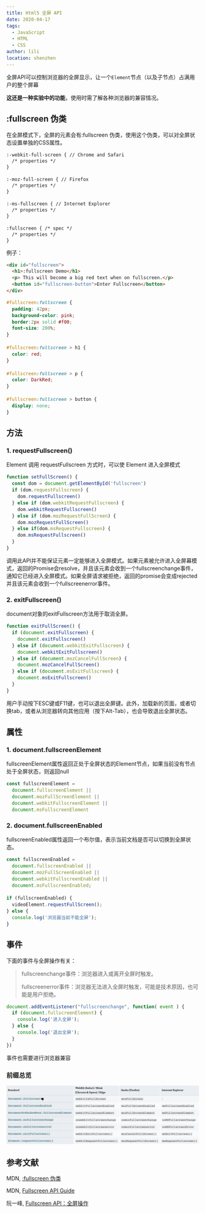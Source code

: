 ```yaml
---
title: Html5 全屏 API
date: 2020-04-17
tags:
  - JavaScript
  - HTML
  - CSS
author: lili
location: shenzhen
---
```

全屏API可以控制浏览器的全屏显示，让一个` Element `节点（以及子节点）占满用户的整个屏幕

**这还是一种实验中的功能**，使用时需了解各种浏览器的兼容情况。

## :fullscreen 伪类

在全屏模式下，全屏的元素会有:fullscreen 伪类，使用这个伪类，可以对全屏状态设置单独的CSS属性。

```less
:-webkit-full-screen { // Chrome and Safari
  /* properties */
}

:-moz-full-screen { // Firefox
  /* properties */
}

:-ms-fullscreen { // Internet Explorer
  /* properties */
}

:fullscreen { /* spec */
  /* properties */
}
```

例子：

```html
<div id="fullscreen">
  <h1>:fullscreen Demo</h1>
  <p> This will become a big red text when on fullscreen.</p>
  <button id="fullscreen-button">Enter Fullscreen</button>
</div>
```
```css
#fullscreen:fullscreen {
  padding: 42px;
  background-color: pink;
  border:2px solid #f00;
  font-size: 200%;
}

#fullscreen:fullscreen > h1 {
  color: red;
}

#fullscreen:fullscreen > p {
  color: DarkRed;
}

#fullscreen:fullscreen > button {
  display: none;
}
```

## 方法

### 1. requestFullscreen()

Element 调用 requestFullscreen 方式时，可以使 Element 进入全屏模式

```js
function setFullScreen() {
  const dom = document.getElementById('fullscreen')
  if (dom.requestFullscreen) {
    dom.requestFullscreen()
  } else if (dom.webkitRequestFullscreen) {
    dom.webkitRequestFullscreen()
  } else if (dom.mozRequestFullScreen) {
    dom.mozRequestFullScreen()
  } else if(dom.msRequestFullscreen) {
    dom.msRequestFullscreen()
  }
}
```

调用此API并不能保证元素一定能够进入全屏模式。如果元素被允许进入全屏幕模式，返回的Promise会resolve，并且该元素会收到一个fullscreenchange事件，通知它已经进入全屏模式。如果全屏请求被拒绝，返回的promise会变成rejected并且该元素会收到一个fullscreenerror事件。

### 2. exitFullscreen()

document对象的exitFullscreen方法用于取消全屏。

```js
function exitFullScreen() {
  if (document.exitFullscreen) {
    document.exitFullscreen()
  } else if (document.webkitExitFullscreen) {
    document.webkitExitFullscreen()
  } else if (document.mozCancelFullScreen) {
    document.mozCancelFullScreen()
  } else if (document.msExitFullscreen) {
    document.msExitFullscreen()
  }
}
```

用户手动按下ESC键或F11键，也可以退出全屏键。此外，加载新的页面，或者切换tab，或者从浏览器转向其他应用（按下Alt-Tab），也会导致退出全屏状态。

## 属性

### 1. document.fullscreenElement

fullscreenElement属性返回正处于全屏状态的Element节点，如果当前没有节点处于全屏状态，则返回null

```js
const fullscreenElement =
  document.fullscreenElement ||
  document.mozFullScreenElement ||
  document.webkitFullscreenElement ||
  document.msFullscreenElement
```

### 2. document.fullscreenEnabled

fullscreenEnabled属性返回一个布尔值，表示当前文档是否可以切换到全屏状态。

```js
const fullscreenEnabled =
  document.fullscreenEnabled ||
  document.mozFullScreenEnabled ||
  document.webkitFullscreenEnabled ||
  document.msFullscreenEnabled;

if (fullscreenEnabled) {
  videoElement.requestFullScreen();
} else {
  console.log('浏览器当前不能全屏');
}
```

## 事件

下面的事件与全屏操作有关：

> fullscreenchange事件：浏览器进入或离开全屏时触发。
>
> fullscreenerror事件：浏览器无法进入全屏时触发，可能是技术原因，也可能是用户拒绝。

```js
document.addEventListener("fullscreenchange", function( event ) {
  if (document.fullscreenElement) {
    console.log('进入全屏');
  } else {
    console.log('退出全屏');
  }
})
```

事件也需要进行浏览器兼容

### 前缀总览

![image from dependency](../../.vuepress/public/images/full-screen/01.jpg)

## 参考文献

MDN, [:fullscreen 伪类](https://developer.mozilla.org/zh-CN/docs/Web/CSS/:fullscreen)

MDN, [Fullscreen API Guide](https://developer.mozilla.org/en-US/docs/Web/API/Fullscreen_API/Guide)

阮一峰, [Fullscreen API：全屏操作](http://www.w3cbus.com/htmlapi/fullscreen.html#toc7)
